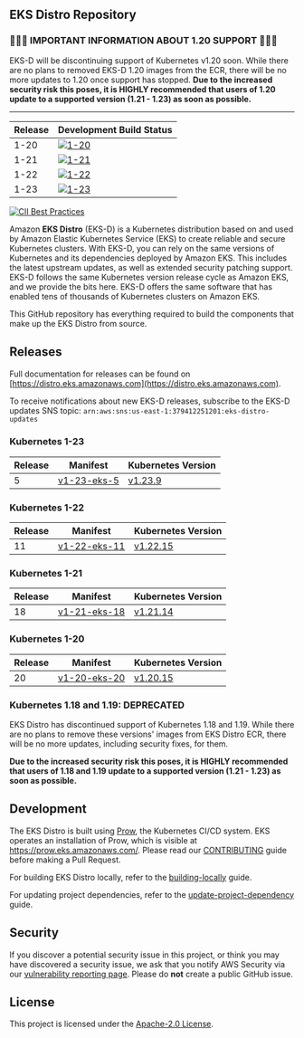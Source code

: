 ## EKS Distro Repository

### 🚨🚨🚨 IMPORTANT INFORMATION ABOUT 1.20 SUPPORT 🚨🚨🚨

EKS-D will be discontinuing support of Kubernetes v1.20 soon. While there are no
plans to removed EKS-D 1.20 images from the ECR, there will be no more updates 
to 1.20 once support has stopped. **Due to the increased security risk this poses, 
it is HIGHLY recommended that users of 1.20 update to a supported version 
(1.21 - 1.23) as soon as possible.**

---

| Release | Development Build Status |
| --- | --- |
| 1-20 | [![1-20](https://prow.eks.amazonaws.com/badge.svg?jobs=build-1-20-postsubmit)](https://prow.eks.amazonaws.com/?job=build-1-20-postsubmit) |
| 1-21 | [![1-21](https://prow.eks.amazonaws.com/badge.svg?jobs=build-1-21-postsubmit)](https://prow.eks.amazonaws.com/?job=build-1-21-postsubmit) |
| 1-22 | [![1-22](https://prow.eks.amazonaws.com/badge.svg?jobs=build-1-22-postsubmit)](https://prow.eks.amazonaws.com/?job=build-1-22-postsubmit) |
| 1-23 | [![1-23](https://prow.eks.amazonaws.com/badge.svg?jobs=build-1-23-postsubmit)](https://prow.eks.amazonaws.com/?job=build-1-23-postsubmit) |

[![CII Best Practices](https://bestpractices.coreinfrastructure.org/projects/6111/badge)](https://bestpractices.coreinfrastructure.org/projects/6111)

Amazon **EKS Distro** (EKS-D) is a Kubernetes distribution based on and used by
Amazon Elastic Kubernetes Service (EKS) to create reliable and secure Kubernetes
clusters. With EKS-D, you can rely on the same versions of Kubernetes and its
dependencies deployed by Amazon EKS. This includes the latest upstream updates,
as well as extended security patching support. EKS-D follows the same Kubernetes
version release cycle as Amazon EKS, and we provide the bits here. EKS-D offers
the same software that has enabled tens of thousands of Kubernetes clusters on
Amazon EKS.

This GitHub repository has everything required to build the components that make
up the EKS Distro from source.

## Releases

Full documentation for releases can be found on [https://distro.eks.amazonaws.com](https://distro.eks.amazonaws.com).

To receive notifications about new EKS-D releases, subscribe to the EKS-D updates SNS topic: 
`arn:aws:sns:us-east-1:379412251201:eks-distro-updates`

### Kubernetes 1-23

| Release | Manifest | Kubernetes Version |
| --- | --- | --- |
| 5 | [v1-23-eks-5](https://distro.eks.amazonaws.com/kubernetes-1-23/kubernetes-1-23-eks-5.yaml) | [v1.23.9](https://github.com/kubernetes/kubernetes/release/tag/v1.23.9) |

### Kubernetes 1-22

| Release | Manifest | Kubernetes Version |
| --- | --- | --- |
| 11 | [v1-22-eks-11](https://distro.eks.amazonaws.com/kubernetes-1-22/kubernetes-1-22-eks-11.yaml) | [v1.22.15](https://github.com/kubernetes/kubernetes/release/tag/v1.22.15) |

### Kubernetes 1-21

| Release | Manifest | Kubernetes Version |
| --- | --- | --- |
| 18 | [v1-21-eks-18](https://distro.eks.amazonaws.com/kubernetes-1-21/kubernetes-1-21-eks-18.yaml) | [v1.21.14](https://github.com/kubernetes/kubernetes/release/tag/v1.21.14) |

### Kubernetes 1-20

| Release | Manifest | Kubernetes Version |
| --- | --- | --- |
| 20 | [v1-20-eks-20](https://distro.eks.amazonaws.com/kubernetes-1-20/kubernetes-1-20-eks-20.yaml) | [v1.20.15](https://github.com/kubernetes/kubernetes/release/tag/v1.20.15) |


### Kubernetes 1.18 and 1.19: DEPRECATED

EKS Distro has discontinued support of Kubernetes 1.18 and 1.19. While there are
no plans to remove these versions' images from EKS Distro ECR, there will be no
more updates, including security fixes, for them.

**Due to the increased security risk this poses, it is HIGHLY recommended that
users of 1.18 and 1.19 update to a supported version (1.21 - 1.23) as soon as 
possible.**

## Development

The EKS Distro is built using
[Prow](https://github.com/kubernetes/test-infra/tree/master/prow), the
Kubernetes CI/CD system. EKS operates an installation of Prow, which is visible
at https://prow.eks.amazonaws.com/. Please read our
[CONTRIBUTING](CONTRIBUTING.md) guide before making a Pull Request.

For building EKS Distro locally, refer to the 
[building-locally](docs/development/building-locally.md) guide.

For updating project dependencies, refer to the
[update-project-dependency](docs/development/update-project-dependency.md) guide.

## Security

If you discover a potential security issue in this project, or think you may
have discovered a security issue, we ask that you notify AWS Security via our
[vulnerability reporting page](http://aws.amazon.com/security/vulnerability-reporting/).
Please do **not** create a public GitHub issue.

## License

This project is licensed under the [Apache-2.0 License](LICENSE).
